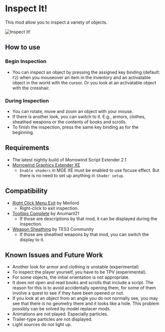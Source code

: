 # Inspect It!
This mod allow you to inspect a variety of objects.

![Inspect It!](InspectIt.gif)

## How to use
### Begin Inspection
- You can inspect an object by pressing the assigned key binding (default: `F2`) when you mouseover an item in the inventory and an activatable object in the world with the cursor. Or you look at an activatable object with the crosshair.

### During Inspection
- You can rotate, move and zoom an object with your mouse.
- If there is another look, you can switch to it. E.g., armors, clothes, sheathed weapons or the contents of books and scrolls.
- To finish the inspection, press the same key binding as for the beginning.

## Requirements
- The latest nightly build of Morrowind Script Extender 2.1
- [Morrowind Graphics Extender XE](https://www.nexusmods.com/morrowind/mods/41102)
    - `Enable shaders` in MGE XE must be enabled to use focuse effect. But there is no need to set up anything in `Shader setup`.

## Compatibility
- [Right Click Menu Exit](https://www.nexusmods.com/morrowind/mods/48458) by Merlord
  - Right-click to exit inspection.
- [Tooltips Complete](https://www.nexusmods.com/morrowind/mods/46842) by Anumaril21
  - If those are descriptions by that mod, it can be displayed during the inspection.
- [Weapon Sheathing](https://www.nexusmods.com/morrowind/mods/46069) by TES3 Community
  - If those are sheathed weapons by that mod, you can switch the display to it.

## Known Issues and Future Work
- Another look for armor and clothing is unstable (experimental)
- To inspect the player yourself, you have to be TPV (experimental).
- For some objects, the initial orientation is not appropriate.
- It does not open and read books and scrolls that include a script. The reason for this is to avoid accidentally opening them, for some of them involve a quest to see if they have been opened or not.
- If you look at an object from an angle you do not normally see, you may see that there is no geometry there and it looks like a hole. This problem possibly can be solved by model replacer mods.
- Animations are not played. Especially particles.
- Trailer-type particles are not displayed.
- Light sources do not light up.

